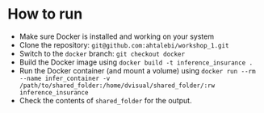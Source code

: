 # How to run
- Make sure Docker is installed and working on your system
- Clone the repository: `git@github.com:ahtalebi/workshop_1.git`
- Switch to the `docker` branch: `git checkout docker`
- Build the Docker image using `docker build -t inference_insurance .`
- Run the Docker container (and mount a volume) using `docker run --rm --name infer_container -v /path/to/shared_folder:/home/dvisual/shared_folder/:rw inference_insurance`
- Check the contents of `shared_folder` for the output.
